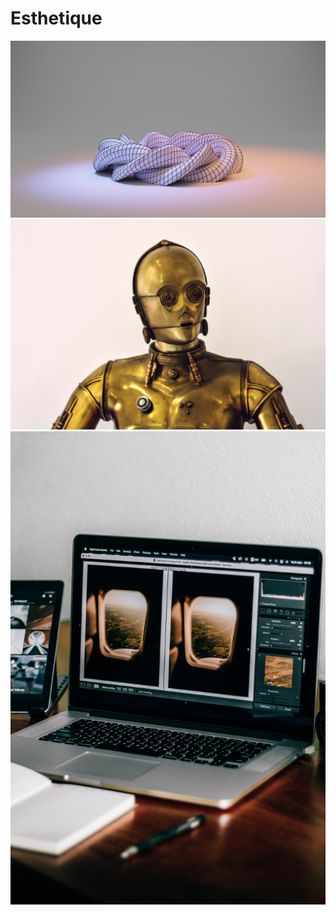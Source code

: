 # Esthetique
![shubham-dhage-JYoAr_dCyos-unsplash](https://github.com/totoro65/Esthetique/blob/main/shubham-dhage-JYoAr_dCyos-unsplash.jpg?raw=true)
![main/lyman-hansel-gerona-TVCDj_fFvx8-unsplash](https://github.com/totoro65/Esthetique/blob/main/lyman-hansel-gerona-TVCDj_fFvx8-unsplash.jpg?raw=true)
![igor-lypnytskyi-PobecUzsK4c-unsplash](https://github.com/totoro65/Esthetique/blob/main/igor-lypnytskyi-PobecUzsK4c-unsplash.jpg?raw=true)
